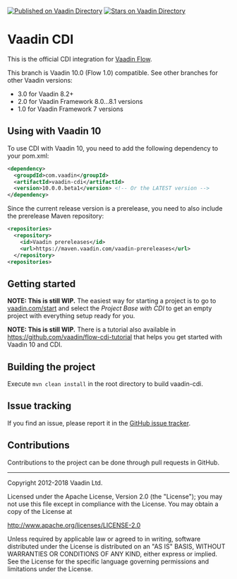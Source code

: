 [![Published on Vaadin  Directory](https://img.shields.io/badge/Vaadin%20Directory-published-00b4f0.svg)](https://vaadin.com/directory/component/vaadin-cdi)
[![Stars on Vaadin Directory](https://img.shields.io/vaadin-directory/star/vaadin-cdi.svg)](https://vaadin.com/directory/component/vaadin-cdi)

# Vaadin CDI

This is the official CDI integration for [Vaadin Flow](https://github.com/vaadin/flow).

This branch is Vaadin 10.0 (Flow 1.0) compatible. See other branches for other Vaadin versions:

* 3.0 for Vaadin 8.2+
* 2.0 for Vaadin Framework 8.0...8.1 versions
* 1.0 for Vaadin Framework 7 versions

## Using with Vaadin 10

To use CDI with Vaadin 10, you need to add the following dependency to your pom.xml:
```xml
<dependency>
  <groupdId>com.vaadin</groupId>
  <artifactId>vaadin-cdi</artifactId>
  <version>10.0.0.beta1</version> <!-- Or the LATEST version -->
</dependency>
```

Since the current release version is a prerelease, you need to also include the prerelease Maven repository:

```xml
<repositories>
  <repository>
    <id>Vaadin prereleases</id>
    <url>https://maven.vaadin.com/vaadin-prereleases</url>
  </repository>
<repositories>
```

## Getting started

**NOTE: This is still WIP.** The easiest way for starting a project is to go to [vaadin.com/start](https://vaadin.com/start) and select the _Project Base with CDI_ to get an empty project with everything setup ready for you.

**NOTE: This is still WIP.** There is a tutorial also available in https://github.com/vaadin/flow-cdi-tutorial that helps you get started with Vaadin 10 and CDI.

## Building the project

Execute `mvn clean install` in the root directory to build vaadin-cdi.

## Issue tracking

If you find an issue, please report it in the [GitHub issue tracker](https://github.com/vaadin/cdi/issues).

## Contributions

Contributions to the project can be done through pull requests in GitHub.

---

Copyright 2012-2018 Vaadin Ltd.

Licensed under the Apache License, Version 2.0 (the "License"); you may not
use this file except in compliance with the License. You may obtain a copy of
the License at

http://www.apache.org/licenses/LICENSE-2.0

Unless required by applicable law or agreed to in writing, software
distributed under the License is distributed on an "AS IS" BASIS, WITHOUT
WARRANTIES OR CONDITIONS OF ANY KIND, either express or implied. See the
License for the specific language governing permissions and limitations under
the License.
